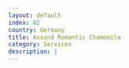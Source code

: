 ```yaml
---
layout: default
index: 82
country: Germany 
title: Assand Romantic Chamomile
category: Services
description: |
---
```

